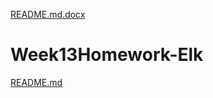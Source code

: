 [README.md.docx](https://github.com/BaibaSisco/Week13Homework-Elk/files/7247633/README.md.docx)
# Week13Homework-Elk
[README.md](https://github.com/BaibaSisco/Week13Homework-Elk/files/7247698/README.md)
